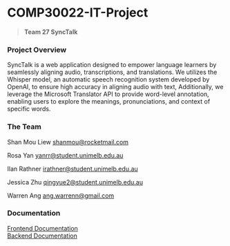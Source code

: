 # COMP30022-IT-Project

> **Team 27 SyncTalk**

### Project Overview

SyncTalk is a web application designed to empower language learners by seamlessly aligning audio, transcriptions, and translations. We utilizes the Whisper model, an automatic speech recognition system developed by OpenAI, to ensure high accuracy in aligning audio with text, Additionally, we leverage the Microsoft Translator API to provide word-level annotation, enabling users to explore the meanings, pronunciations, and context of specific words.

### The Team

Shan Mou Liew [shanmou@rocketmail.com](mailto:shanmou@rocketmail.com "mailto:shanmou@rocketmail.com")

Rosa Yan [yanrr@student.unimelb.edu.au](mailto:yanrr@student.unimelb.edu.au "mailto:yanrr@student.unimelb.edu.au")

Ilan Rathner [irathner@student.unimelb.edu.au](mailto:irathner@student.unimelb.edu.au "mailto:irathner@student.unimelb.edu.au")

Jessica Zhu [qingyue2@student.unimelb.edu.au](mailto:qingyue2@student.unimelb.edu.au "mailto:qingyue2@student.unimelb.edu.au")

Warren Ang [ang.warrenn@gmail.com](mailto:ang.warrenn@gmail.com"mailto:ang.warrenn@gmail.com")

### Documentation

[Frontend Documentation](backend/synctalk/README.md)<br/>
[Backend Documentation](frontend/synctalk/README.md)
